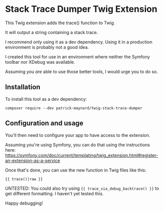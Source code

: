 Stack Trace Dumper Twig Extension
================

This Twig extension adds the trace() function to Twig. 

It will output a string containing a stack trace.

I recommend only using it as a dev dependency. Using it in a production environment is probably not a good idea.

I created this tool for use in an environment where neither the Symfony toolbar nor XDebug was available.

Assuming you *are* able to use those better tools, I would urge you to do so.

## Installation

To install this tool as a dev dependency:

```
composer require --dev patrick-maynard/twig-stack-trace-dumper
```

## Configuration and usage

You'll then need to configure your app to have access to the extension.

Assuming you're using Symfony, you can do that using the instructions here: 
https://symfony.com/doc/current/templating/twig_extension.html#register-an-extension-as-a-service

Once that's done, you can use the new function in Twig files like this:

```
{{ trace()|raw }}
```

UNTESTED: You could also try using `{{ trace_via_debug_backtrace() }}` to get different formatting. I haven't yet tested this. 

Happy debugging!
